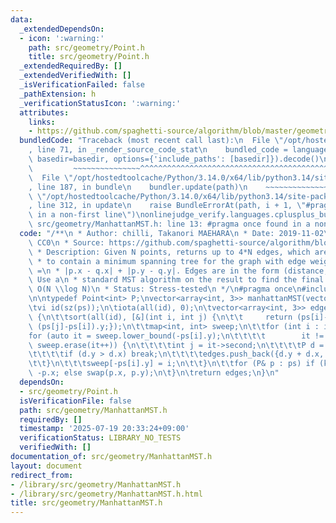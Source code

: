 ```yaml
---
data:
  _extendedDependsOn:
  - icon: ':warning:'
    path: src/geometry/Point.h
    title: src/geometry/Point.h
  _extendedRequiredBy: []
  _extendedVerifiedWith: []
  _isVerificationFailed: false
  _pathExtension: h
  _verificationStatusIcon: ':warning:'
  attributes:
    links:
    - https://github.com/spaghetti-source/algorithm/blob/master/geometry/rectilinear_mst.cc
  bundledCode: "Traceback (most recent call last):\n  File \"/opt/hostedtoolcache/Python/3.14.0/x64/lib/python3.14/site-packages/onlinejudge_verify/documentation/build.py\"\
    , line 71, in _render_source_code_stat\n    bundled_code = language.bundle(stat.path,\
    \ basedir=basedir, options={'include_paths': [basedir]}).decode()\n          \
    \         ~~~~~~~~~~~~~~~^^^^^^^^^^^^^^^^^^^^^^^^^^^^^^^^^^^^^^^^^^^^^^^^^^^^^^^^^^^^^^^^^^\n\
    \  File \"/opt/hostedtoolcache/Python/3.14.0/x64/lib/python3.14/site-packages/onlinejudge_verify/languages/cplusplus.py\"\
    , line 187, in bundle\n    bundler.update(path)\n    ~~~~~~~~~~~~~~^^^^^^\n  File\
    \ \"/opt/hostedtoolcache/Python/3.14.0/x64/lib/python3.14/site-packages/onlinejudge_verify/languages/cplusplus_bundle.py\"\
    , line 312, in update\n    raise BundleErrorAt(path, i + 1, \"#pragma once found\
    \ in a non-first line\")\nonlinejudge_verify.languages.cplusplus_bundle.BundleErrorAt:\
    \ src/geometry/ManhattanMST.h: line 13: #pragma once found in a non-first line\n"
  code: "/**\n * Author: chilli, Takanori MAEHARA\n * Date: 2019-11-02\n * License:\
    \ CC0\n * Source: https://github.com/spaghetti-source/algorithm/blob/master/geometry/rectilinear_mst.cc\n\
    \ * Description: Given N points, returns up to 4*N edges, which are guaranteed\n\
    \ * to contain a minimum spanning tree for the graph with edge weights w(p, q)\
    \ =\n * |p.x - q.x| + |p.y - q.y|. Edges are in the form (distance, src, dst).\
    \ Use a\n * standard MST algorithm on the result to find the final MST.\n * Time:\
    \ O(N \\log N)\n * Status: Stress-tested\n */\n#pragma once\n#include \"src/geometry/Point.h\"\
    \n\ntypedef Point<int> P;\nvector<array<int, 3>> manhattanMST(vector<P> ps) {\n\
    \tvi id(sz(ps));\n\tiota(all(id), 0);\n\tvector<array<int, 3>> edges;\n\trep(k,0,4)\
    \ {\n\t\tsort(all(id), [&](int i, int j) {\n\t\t     return (ps[i]-ps[j]).x <\
    \ (ps[j]-ps[i]).y;});\n\t\tmap<int, int> sweep;\n\t\tfor (int i : id) {\n\t\t\t\
    for (auto it = sweep.lower_bound(-ps[i].y);\n\t\t\t\t        it != sweep.end();\
    \ sweep.erase(it++)) {\n\t\t\t\tint j = it->second;\n\t\t\t\tP d = ps[i] - ps[j];\n\
    \t\t\t\tif (d.y > d.x) break;\n\t\t\t\tedges.push_back({d.y + d.x, i, j});\n\t\
    \t\t}\n\t\t\tsweep[-ps[i].y] = i;\n\t\t}\n\t\tfor (P& p : ps) if (k & 1) p.x =\
    \ -p.x; else swap(p.x, p.y);\n\t}\n\treturn edges;\n}\n"
  dependsOn:
  - src/geometry/Point.h
  isVerificationFile: false
  path: src/geometry/ManhattanMST.h
  requiredBy: []
  timestamp: '2025-07-19 20:33:24+09:00'
  verificationStatus: LIBRARY_NO_TESTS
  verifiedWith: []
documentation_of: src/geometry/ManhattanMST.h
layout: document
redirect_from:
- /library/src/geometry/ManhattanMST.h
- /library/src/geometry/ManhattanMST.h.html
title: src/geometry/ManhattanMST.h
---
```

